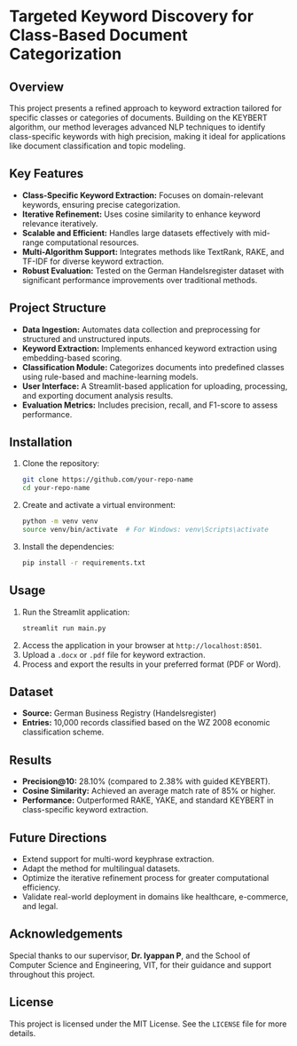 # **Targeted Keyword Discovery for Class-Based Document Categorization**

## **Overview**
This project presents a refined approach to keyword extraction tailored for specific classes or categories of documents. Building on the KEYBERT algorithm, our method leverages advanced NLP techniques to identify class-specific keywords with high precision, making it ideal for applications like document classification and topic modeling.

## **Key Features**
- **Class-Specific Keyword Extraction:** Focuses on domain-relevant keywords, ensuring precise categorization.
- **Iterative Refinement:** Uses cosine similarity to enhance keyword relevance iteratively.
- **Scalable and Efficient:** Handles large datasets effectively with mid-range computational resources.
- **Multi-Algorithm Support:** Integrates methods like TextRank, RAKE, and TF-IDF for diverse keyword extraction.
- **Robust Evaluation:** Tested on the German Handelsregister dataset with significant performance improvements over traditional methods.

## **Project Structure**
- **Data Ingestion:** Automates data collection and preprocessing for structured and unstructured inputs.
- **Keyword Extraction:** Implements enhanced keyword extraction using embedding-based scoring.
- **Classification Module:** Categorizes documents into predefined classes using rule-based and machine-learning models.
- **User Interface:** A Streamlit-based application for uploading, processing, and exporting document analysis results.
- **Evaluation Metrics:** Includes precision, recall, and F1-score to assess performance.

## **Installation**
1. Clone the repository:
   ```bash
   git clone https://github.com/your-repo-name
   cd your-repo-name
   ```
2. Create and activate a virtual environment:
   ```bash
   python -m venv venv
   source venv/bin/activate  # For Windows: venv\Scripts\activate
   ```
3. Install the dependencies:
   ```bash
   pip install -r requirements.txt
   ```

## **Usage**
1. Run the Streamlit application:
   ```bash
   streamlit run main.py
   ```
2. Access the application in your browser at `http://localhost:8501`.
3. Upload a `.docx` or `.pdf` file for keyword extraction.
4. Process and export the results in your preferred format (PDF or Word).

## **Dataset**
- **Source:** German Business Registry (Handelsregister)
- **Entries:** 10,000 records classified based on the WZ 2008 economic classification scheme.

## **Results**
- **Precision@10:** 28.10% (compared to 2.38% with guided KEYBERT).
- **Cosine Similarity:** Achieved an average match rate of 85% or higher.
- **Performance:** Outperformed RAKE, YAKE, and standard KEYBERT in class-specific keyword extraction.

## **Future Directions**
- Extend support for multi-word keyphrase extraction.
- Adapt the method for multilingual datasets.
- Optimize the iterative refinement process for greater computational efficiency.
- Validate real-world deployment in domains like healthcare, e-commerce, and legal.

## **Acknowledgements**
Special thanks to our supervisor, **Dr. Iyappan P**, and the School of Computer Science and Engineering, VIT, for their guidance and support throughout this project.

## **License**
This project is licensed under the MIT License. See the `LICENSE` file for more details.

